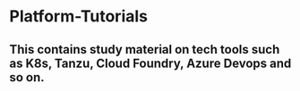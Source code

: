 # Platform-Tutorials

## This contains study material on tech tools such as K8s, Tanzu, Cloud Foundry, Azure Devops and so on.

